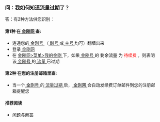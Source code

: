 ### 问：我如何知道流量过期了？
答：有2种方法供您识别：

#### 第1种 在[ 金刚网 ](https://atozitpro.net/zh)查:

- 连通您的[ 金刚号 ](https://a2zitpro.github.io/web/金刚号)（[ 副号 ](https://a2zitpro.github.io/web/副号)或[ 主号 ](https://a2zitpro.github.io/web/主号)均可）翻墙出来
- 登录[ 金刚网 ](https://atozitpro.net/zh)
- 在 [ 金刚网>菜单>我的金刚 ](https://www.atozitpro.net/zh/my-account/)下，如果[ 金刚号 ](https://a2zitpro.github.io/web/金刚号)的<font color="Black"> 剩余流量 </font> 为 <font color="Red"> 待续费 </font>，则表明该[ 金刚号 ](https://a2zitpro.github.io/web/金刚号)的[ 流量 ](https://a2zitpro.github.io/web/流量)已过期

#### 第2种 在您的注册邮箱里查:
- 当一个[ 金刚号 ](https://a2zitpro.github.io/web/金刚号)的[ 流量过期 ](https://a2zitpro.github.io/web/流量过直入)后，[ 金刚网 ](https://atozitpro.net/zh)会自动发续费订单邮件到您的注册邮箱提醒您

#### 推荐阅读
- [ 问题与解答 ](https://a2zitpro.github.io/web/问题与解答)
